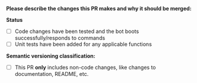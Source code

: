 **Please describe the changes this PR makes and why it should be merged:**

**Status**

- [ ] Code changes have been tested and the bot boots successfully/responds to commands
- [ ] Unit tests have been added for any applicable functions

**Semantic versioning classification:**

- [ ] This PR **only** includes non-code changes, like changes to documentation, README, etc.